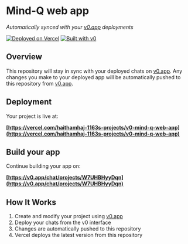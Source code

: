 # Mind-Q web app

*Automatically synced with your [v0.app](https://v0.app) deployments*

[![Deployed on Vercel](https://img.shields.io/badge/Deployed%20on-Vercel-black?style=for-the-badge&logo=vercel)](https://vercel.com/haithamhaj-1163s-projects/v0-mind-q-web-app)
[![Built with v0](https://img.shields.io/badge/Built%20with-v0.app-black?style=for-the-badge)](https://v0.app/chat/projects/W7UHBHyyDqn)

## Overview

This repository will stay in sync with your deployed chats on [v0.app](https://v0.app).
Any changes you make to your deployed app will be automatically pushed to this repository from [v0.app](https://v0.app).

## Deployment

Your project is live at:

**[https://vercel.com/haithamhaj-1163s-projects/v0-mind-q-web-app](https://vercel.com/haithamhaj-1163s-projects/v0-mind-q-web-app)**

## Build your app

Continue building your app on:

**[https://v0.app/chat/projects/W7UHBHyyDqn](https://v0.app/chat/projects/W7UHBHyyDqn)**

## How It Works

1. Create and modify your project using [v0.app](https://v0.app)
2. Deploy your chats from the v0 interface
3. Changes are automatically pushed to this repository
4. Vercel deploys the latest version from this repository